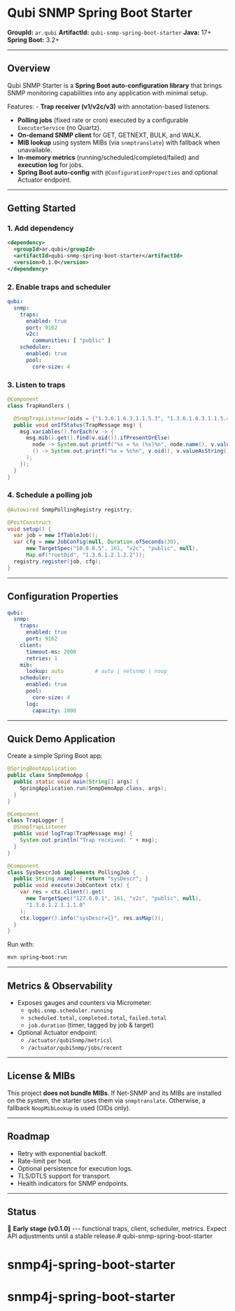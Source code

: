 # Qubi SNMP Spring Boot Starter

**GroupId:** `ar.qubi`
**ArtifactId:** `qubi-snmp-spring-boot-starter`
**Java:** 17+
**Spring Boot:** 3.2+

------------------------------------------------------------------------

## Overview

Qubi SNMP Starter is a **Spring Boot auto-configuration library** that
brings SNMP monitoring capabilities into any application with minimal
setup.

Features: - **Trap receiver (v1/v2c/v3)** with annotation-based
listeners.
- **Polling jobs** (fixed rate or cron) executed by a configurable
  `ExecutorService` (no Quartz).
- **On-demand SNMP client** for GET, GETNEXT, BULK, and WALK.
- **MIB lookup** using system MIBs (via `snmptranslate`) with fallback
  when unavailable.
- **In-memory metrics** (running/scheduled/completed/failed) and
  **execution log** for jobs.
- **Spring Boot auto-config** with `@ConfigurationProperties` and
  optional Actuator endpoint.

------------------------------------------------------------------------

## Getting Started

### 1. Add dependency

``` xml
<dependency>
  <groupId>ar.qubi</groupId>
  <artifactId>qubi-snmp-spring-boot-starter</artifactId>
  <version>0.1.0</version>
</dependency>
```

### 2. Enable traps and scheduler

``` yaml
qubi:
  snmp:
    traps:
      enabled: true
      port: 9162
      v2c:
        communities: [ "public" ]
    scheduler:
      enabled: true
      pool:
        core-size: 4
```

### 3. Listen to traps

``` java
@Component
class TrapHandlers {

  @SnmpTrapListener(oids = {"1.3.6.1.6.3.1.1.5.3", "1.3.6.1.6.3.1.1.5.4"}) // linkDown, linkUp
  public void onIfStatus(TrapMessage msg) {
    msg.variables().forEach(v -> {
      msg.mib().get().find(v.oid()).ifPresentOrElse(
        node -> System.out.printf("%s = %s (%s)%n", node.name(), v.valueAsString(), node.syntax()),
        () -> System.out.printf("%s = %s%n", v.oid(), v.valueAsString())
      );
    });
  }
}
```

### 4. Schedule a polling job

``` java
@Autowired SnmpPollingRegistry registry;

@PostConstruct
void setup() {
  var job = new IfTableJob();
  var cfg = new JobConfig(null, Duration.ofSeconds(30),
      new TargetSpec("10.0.0.5", 161, "v2c", "public", null),
      Map.of("rootOid", "1.3.6.1.2.1.2.2"));
  registry.register(job, cfg);
}
```

------------------------------------------------------------------------

## Configuration Properties

``` yaml
qubi:
  snmp:
    traps:
      enabled: true
      port: 9162
    client:
      timeout-ms: 2000
      retries: 1
    mib:
      lookup: auto          # auto | netsnmp | noop
    scheduler:
      enabled: true
      pool:
        core-size: 4
      log:
        capacity: 1000
```

------------------------------------------------------------------------

## Quick Demo Application

Create a simple Spring Boot app:

``` java
@SpringBootApplication
public class SnmpDemoApp {
  public static void main(String[] args) {
    SpringApplication.run(SnmpDemoApp.class, args);
  }
}

@Component
class TrapLogger {
  @SnmpTrapListener
  public void logTrap(TrapMessage msg) {
    System.out.println("Trap received: " + msg);
  }
}

@Component
class SysDescrJob implements PollingJob {
  public String name() { return "sysDescr"; }
  public void execute(JobContext ctx) {
    var res = ctx.client().get(
      new TargetSpec("127.0.0.1", 161, "v2c", "public", null),
      "1.3.6.1.2.1.1.1.0"
    );
    ctx.logger().info("sysDescr={}", res.asMap());
  }
}
```

Run with:

``` bash
mvn spring-boot:run
```

------------------------------------------------------------------------

## Metrics & Observability

-   Exposes gauges and counters via Micrometer:
    -   `qubi.snmp.scheduler.running`
    -   `scheduled.total`, `completed.total`, `failed.total`
    -   `job.duration` (timer, tagged by job & target)
-   Optional Actuator endpoint:
    -   `/actuator/qubiSnmp/metrics`\
    -   `/actuator/qubiSnmp/jobs/recent`

------------------------------------------------------------------------

## License & MIBs

This project **does not bundle MIBs**. If Net-SNMP and its MIBs are
installed on the system, the starter uses them via `snmptranslate`.
Otherwise, a fallback `NoopMibLookup` is used (OIDs only).

------------------------------------------------------------------------

## Roadmap

-   Retry with exponential backoff.
-   Rate-limit per host.
-   Optional persistence for execution logs.
-   TLS/DTLS support for transport.
-   Health indicators for SNMP endpoints.

------------------------------------------------------------------------

## Status

🚧 **Early stage (v0.1.0)** --- functional traps, client, scheduler,
metrics.
Expect API adjustments until a stable release.# qubi-snmp-spring-boot-starter
# snmp4j-spring-boot-starter
# snmp4j-spring-boot-starter

